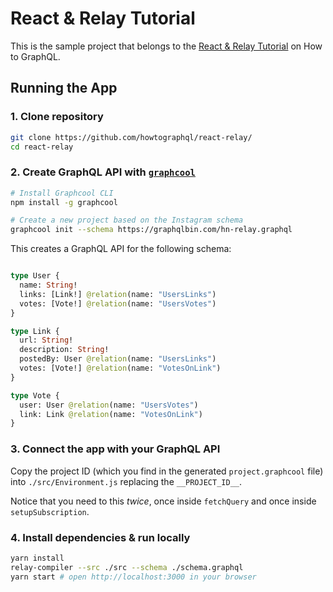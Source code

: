 # React & Relay Tutorial

This is the sample project that belongs to the [React & Relay Tutorial]() on How to GraphQL.

## Running the App

### 1. Clone repository

```sh
git clone https://github.com/howtographql/react-relay/
cd react-relay
```

### 2. Create GraphQL API with [`graphcool`](https://www.npmjs.com/package/graphcool)

```sh
# Install Graphcool CLI
npm install -g graphcool

# Create a new project based on the Instagram schema
graphcool init --schema https://graphqlbin.com/hn-relay.graphql 
```

This creates a GraphQL API for the following schema:

```graphql

type User {
  name: String!
  links: [Link!] @relation(name: "UsersLinks")
  votes: [Vote!] @relation(name: "UsersVotes")
}

type Link { 
  url: String!
  description: String!
  postedBy: User @relation(name: "UsersLinks")
  votes: [Vote!] @relation(name: "VotesOnLink")
}

type Vote {
  user: User @relation(name: "UsersVotes")
  link: Link @relation(name: "VotesOnLink")
}
```

### 3. Connect the app with your GraphQL API

Copy the project ID (which you find in the generated `project.graphcool` file) into `./src/Environment.js` replacing the `__PROJECT_ID__`.

Notice that you need to this _twice_, once inside `fetchQuery` and once inside `setupSubscription`.

### 4. Install dependencies & run locally

```sh
yarn install
relay-compiler --src ./src --schema ./schema.graphql
yarn start # open http://localhost:3000 in your browser
```


